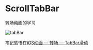 # ScrollTabBar

转场动画的学习


![tabBar](/Users/yangpeiqiu/Desktop/scrollerTabBar.gif)

笔记感悟在[iOS动画 — 转场 — TabBar滑动](http://www.jianshu.com/p/034fde1cb3d3)

